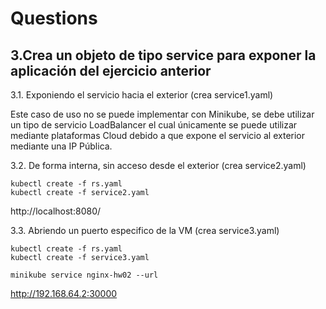 # Questions

## 3.Crea un objeto de tipo service para exponer la aplicación del ejercicio anterior

3.1. Exponiendo el servicio hacia el exterior (crea service1.yaml)

Este caso de uso no se puede implementar con Minikube, se debe utilizar un tipo de servicio LoadBalancer el cual únicamente se puede utilizar mediante plataformas Cloud debido a que expone el servicio al exterior mediante una IP Pública.


3.2. De forma interna, sin acceso desde el exterior (crea service2.yaml)

```console
kubectl create -f rs.yaml
kubectl create -f service2.yaml
```
http://localhost:8080/

3.3. Abriendo un puerto especifico de la VM (crea service3.yaml)

```console
kubectl create -f rs.yaml
kubectl create -f service3.yaml

minikube service nginx-hw02 --url
```
http://192.168.64.2:30000